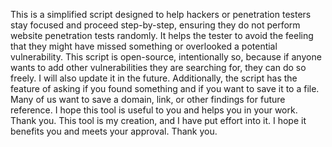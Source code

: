 
This is a simplified script designed to help hackers or penetration testers stay focused and proceed step-by-step, ensuring they do not perform website penetration tests randomly. It helps the tester to avoid the feeling that they might have missed something or overlooked a potential vulnerability. This script is open-source, intentionally so, because if anyone wants to add other vulnerabilities they are searching for, they can do so freely. I will also update it in the future. Additionally, the script has the feature of asking if you found something and if you want to save it to a file. Many of us want to save a domain, link, or other findings for future reference. I hope this tool is useful to you and helps you in your work. Thank you. This tool is my creation, and I have put effort into it. I hope it benefits you and meets your approval. Thank you.

